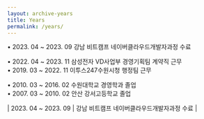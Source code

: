 ```yaml
---
layout: archive-years
title: Years
permalink: /years/
---
```


• 2023. 04 ~ 2023. 09 강남 비트캠프 네이버클라우드개발자과정 수료  
  
• 2022. 04 ~ 2023. 11 삼성전자 VD사업부 경영기획팀 계약직 근무  
• 2019. 03 ~ 2022. 11 이투스247수원시청 행정팀 근무  

• 2010. 03 ~ 2016. 02 수원대학교 경영학과 졸업  
• 2007. 03 ~ 2010. 02 안산 강서고등학교 졸업  
   
| 2023. 04 ~ 2023. 09 | 강남 비트캠프 네이버클라우드개발자과정 수료 |  
  

